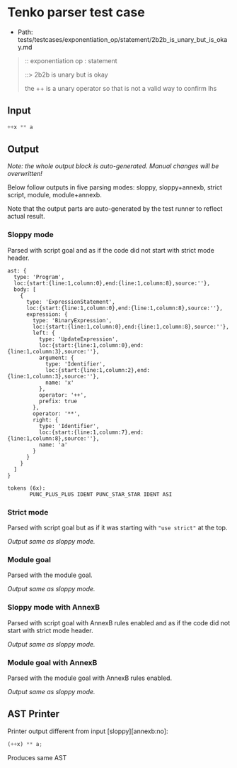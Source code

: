 # Tenko parser test case

- Path: tests/testcases/exponentiation_op/statement/2b2b_is_unary_but_is_okay.md

> :: exponentiation op : statement
>
> ::> 2b2b is unary but is okay
>
> the ++ is a unary operator so that is not a valid way to confirm lhs

## Input

`````js
++x ** a
`````

## Output

_Note: the whole output block is auto-generated. Manual changes will be overwritten!_

Below follow outputs in five parsing modes: sloppy, sloppy+annexb, strict script, module, module+annexb.

Note that the output parts are auto-generated by the test runner to reflect actual result.

### Sloppy mode

Parsed with script goal and as if the code did not start with strict mode header.

`````
ast: {
  type: 'Program',
  loc:{start:{line:1,column:0},end:{line:1,column:8},source:''},
  body: [
    {
      type: 'ExpressionStatement',
      loc:{start:{line:1,column:0},end:{line:1,column:8},source:''},
      expression: {
        type: 'BinaryExpression',
        loc:{start:{line:1,column:0},end:{line:1,column:8},source:''},
        left: {
          type: 'UpdateExpression',
          loc:{start:{line:1,column:0},end:{line:1,column:3},source:''},
          argument: {
            type: 'Identifier',
            loc:{start:{line:1,column:2},end:{line:1,column:3},source:''},
            name: 'x'
          },
          operator: '++',
          prefix: true
        },
        operator: '**',
        right: {
          type: 'Identifier',
          loc:{start:{line:1,column:7},end:{line:1,column:8},source:''},
          name: 'a'
        }
      }
    }
  ]
}

tokens (6x):
       PUNC_PLUS_PLUS IDENT PUNC_STAR_STAR IDENT ASI
`````

### Strict mode

Parsed with script goal but as if it was starting with `"use strict"` at the top.

_Output same as sloppy mode._

### Module goal

Parsed with the module goal.

_Output same as sloppy mode._

### Sloppy mode with AnnexB

Parsed with script goal with AnnexB rules enabled and as if the code did not start with strict mode header.

_Output same as sloppy mode._

### Module goal with AnnexB

Parsed with the module goal with AnnexB rules enabled.

_Output same as sloppy mode._

## AST Printer

Printer output different from input [sloppy][annexb:no]:

````js
(++x) ** a;
````

Produces same AST
